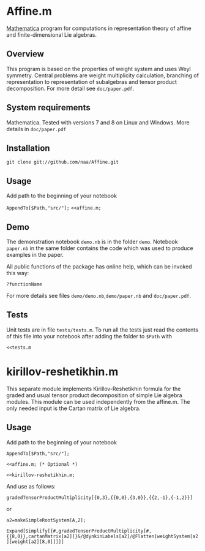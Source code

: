Affine.m
==========

[Mathematica](http://www.wolfram.com/mathematica/) program for computations in representation theory
of affine and finite-dimensional Lie algebras.

Overview
----------

This program is based on the properties of weight system and uses Weyl symmetry. Central problems
are weight multiplicity calculation, branching of representation to representation of subalgebras
and tensor product decomposition. For more detail see `doc/paper.pdf`.

System requirements
----------

Mathematica. Tested with versions 7 and 8 on Linux and Windows.
More details in `doc/paper.pdf`

Installation
----------

`git clone git://github.com/naa/Affine.git`

Usage
----------

Add path to the beginning of your notebook

`AppendTo[$Path,"src/"];`
`<<affine.m;`


Demo
---------

The demonstration notebook `demo.nb` is in the folder `demo`. Notebook `paper.nb` in the same folder
contains the code which was used to produce examples in the paper.

All public functions of the package has online help, which can be invoked this way:

`?functionName`

For more details see files `demo/demo.nb`,`demo/paper.nb` and `doc/paper.pdf`. 


Tests
--------
Unit tests are in file `tests/tests.m`. To run all the tests just read the contents of this file
into your notebook after adding the folder to `$Path` with

`<<tests.m`

kirillov-reshetikhin.m
=========
This separate module implements Kirillov-Reshetikhin formula for the graded and usual tensor product decomposition of simple Lie algebra modules. This module can be used independently from the affine.m. The only needed input is the Cartan matrix of Lie algebra.

Usage
----------

Add path to the beginning of your notebook

`AppendTo[$Path,"src/"];`

`<<affine.m; (* Optional *)`

`<<kirillov-reshetikhin.m;`

And use as follows:

`gradedTensorProductMultiplicity[{0,3},{{0,0},{3,0}},{{2,-1},{-1,2}}]`

or


`a2=makeSimpleRootSystem[A,2];`

`Expand[Simplify[{#,gradedTensorProductMultiplicity[#,{{8,0}},cartanMatrix[a2]]}&/@dynkinLabels[a2]/@Flatten[weightSystem[a2][weight[a2][8,0]]]]]`

